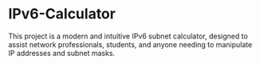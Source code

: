 # IPv6-Calculator
This project is a modern and intuitive IPv6 subnet calculator, designed to assist network professionals, students, and anyone needing to manipulate IP addresses and subnet masks.
